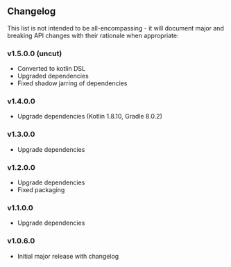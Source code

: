 <h2 class="github">Changelog</h2>

This list is not intended to be all-encompassing - it will document major and breaking API changes with their rationale when appropriate:

### v1.5.0.0 (uncut)
- Converted to kotlin DSL
- Upgraded dependencies 
- Fixed shadow jarring of dependencies

### v1.4.0.0
- Upgrade dependencies (Kotlin 1.8.10, Gradle 8.0.2) 

### v1.3.0.0
- Upgrade dependencies

### v1.2.0.0
- Upgrade dependencies
- Fixed packaging

### v1.1.0.0
- Upgrade dependencies

### v1.0.6.0
- Initial major release with changelog

###
